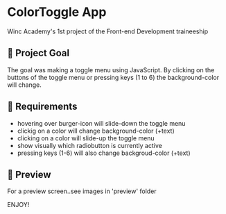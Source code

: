 # ColorToggle App

Winc Academy's 1st project of the Front-end Development traineeship

## 💬 Project Goal

The goal was making a toggle menu using JavaScript. 
By clicking on the buttons of the toggle menu or pressing keys (1 to 6) the background-color will change. 

## 💬 Requirements

* hovering over burger-icon will slide-down the toggle menu
* clickig on a color will change background-color (+text)
* clicking on a color will slide-up the toggle menu
* show visually which radiobutton is currently active
* pressing keys (1-6) will also change backgroud-color (+text)

## 🚀 Preview

For a preview screen..see images in 'preview' folder

ENJOY!


